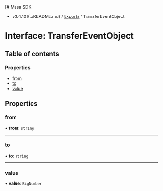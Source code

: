 [# Masa SDK
 - v3.4.10](../README.md) / [Exports](../modules.md) / TransferEventObject

# Interface: TransferEventObject

## Table of contents

### Properties

- [from](TransferEventObject.md#from)
- [to](TransferEventObject.md#to)
- [value](TransferEventObject.md#value)

## Properties

### from

• **from**: `string`

___

### to

• **to**: `string`

___

### value

• **value**: `BigNumber`
